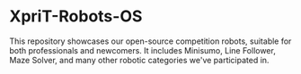 # XpriT-Robots-OS
This repository showcases our open-source competition robots, suitable for both professionals and newcomers. It includes Minisumo, Line Follower, Maze Solver, and many other robotic categories we've participated in.
